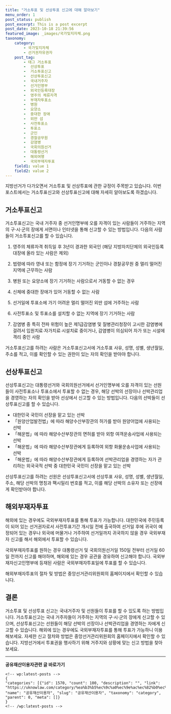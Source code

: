 ```yaml
---
title: "거소투표 및 선상투표 신고에 대해 알아보기"
menu_order: 1
post_status: publish
post_excerpt: This is a post excerpt
post_date: 2023-10-18 21:39:56
featured_image: _images/국가및지자체.png
taxonomy:
    category:
        - 국가및지자체
        - 선거권자유권자
    post_tag:
        - 태그 거소투표
        -  선상투표
        -  거소투표신고
        -  선상투표신고
        -  국내거주자
        -  선거인명부
        -  외국인등록대장
        -  영주의 체류자격
        -  부재자투표소
        -  병원
        -  요양소
        -  중대한 장애
        -  외딴 섬
        -  사전투표소
        -  투표소
        -  군인
        -  경찰공무원
        -  감염병
        -  국회의원선거
        -  대통령선거
        -  해외여행
        -  국외부재자투표
    field1: value 1
    field2: value 2
---
```



지방선거가 다가오면서 거소투표 및 선상투표에 관한 규정이 주목받고 있습니다. 이번 포스트에서는 거소투표신고와 선상투표신고에 대해 자세히 알아보도록 하겠습니다.

## 거소투표신고

거소투표신고는 국내 거주자 중 선거인명부에 오를 자격이 있는 사람들이 거주하는 지역의 구·시·군의 장에게 서면이나 인터넷을 통해 신고할 수 있는 방법입니다. 다음의 사람들이 거소투표신고를 할 수 있습니다.

1. 영주의 체류자격 취득일 후 3년이 경과한 외국인 (해당 지방자치단체의 외국인등록대장에 올라 있는 사람은 제외)

2. 법령에 따라 영내 또는 함정에 장기 기거하는 군인이나 경찰공무원 중 멀리 떨어진 지역에 근무하는 사람

3. 병원 또는 요양소에 장기 기거하는 사람으로서 거동할 수 없는 경우

4. 신체에 중대한 장애가 있어 거동할 수 없는 사람

5. 선거일에 투표소에 가기 어려운 멀리 떨어진 외딴 섬에 거주하는 사람

6. 사전투표소 및 투표소를 설치할 수 없는 지역에 장기 기거하는 사람

7. 감염병 중 특히 전파 위험이 높은 제1급감염병 및 질병관리청장이 고시한 감염병에 걸려서 입원치료∙자가치료∙시설치료 중이거나, 감염병이 의심되어 자가 또는 시설에 격리 중인 사람

거소투표신고를 하려는 사람은 거소투표신고서에 거소투표 사유, 성명, 성별, 생년월일, 주소를 적고, 이를 확인할 수 있는 권한이 있는 자의 확인을 받아야 합니다.

## 선상투표신고

선상투표신고는 대통령선거와 국회의원선거에서 선거인명부에 오를 자격이 있는 선원들이 사전투표소나 투표소에서 투표할 수 없는 경우, 해당 선박의 선장이나 선박관리업을 경영하는 자의 확인을 받아 선상에서 신고할 수 있는 방법입니다. 다음의 선박들이 선상투표신고를 할 수 있습니다.

- 대한민국 국민이 선장을 맡고 있는 선박
- 「원양산업발전법」에 따라 해양수산부장관의 허가를 받아 원양어업에 사용되는 선박
- 「해운법」에 따라 해양수산부장관의 면허를 받아 외항 여객운송사업에 사용되는 선박
- 「해운법」에 따라 해양수산부장관에게 등록하여 외항 화물운송사업에 사용되는 선박
- 「해운법」에 따라 해양수산부장관에게 등록하여 선박관리업을 경영하는 자가 관리하는 외국국적 선박 중 대한민국 국민이 선장을 맡고 있는 선박

선상투표신고를 하려는 선원은 선상투표신고서에 선상투표 사유, 성명, 성별, 생년월일, 주소, 해당 선박의 명칭과 팩시밀리 번호를 적고, 이를 해당 선박의 소유자 또는 선장에게 확인받아야 합니다.

## 해외부재자투표

해외에 있는 경우에도 국외부재자투표를 통해 투표가 가능합니다. 대한민국에 주민등록이 되어 있는 선거권자로서 사전투표기간 개시일 전에 출국하여 선거일 후에 귀국이 예정되어 있는 경우나 외국에 머물거나 거주하여 선거일까지 귀국하지 않을 경우 국외부재자 신고를 해서 해외에서 투표할 수 있습니다.

국외부재자투표를 원하는 경우 대통령선거 및 국회의원선거일 150일 전부터 선거일 60일 전까지 신고를 해야하며, 해외에 있는 경우 공관을 경유하여 신고해야 합니다. 국외부재자신고인명부에 등재된 사람은 국외부재자투표일에 투표를 할 수 있습니다.

해외부재자투표의 절차 및 방법은 중앙선거관리위원회의 홈페이지에서 확인할 수 있습니다.

## 결론

거소투표 및 선상투표 신고는 국내거주자 및 선원들이 투표를 할 수 있도록 하는 방법입니다. 거소투표신고는 국내 거주자들이 거주하는 지역의 구·시·군의 장에게 신고할 수 있으며, 선상투표신고는 선원들이 해당 선박의 선장이나 선박관리업을 경영하는 자에게 신고할 수 있습니다. 해외에 있는 경우에도 국외부재자투표를 통해 투표가 가능하니 이용해보세요. 자세한 신고 절차와 방법은 중앙선거관리위원회의 홈페이지에서 확인할 수 있습니다. 지방선거에서 투표권을 행사하기 위해 거주지와 상황에 맞는 신고 방법을 찾아보세요.

<!-- wp:separator -->
<hr class="wp-block-separator has-alpha-channel-opacity"/>
<!-- /wp:separator -->
<!-- wp:group {"backgroundColor":"base","layout":{"type":"constrained"}} -->
<div class="wp-block-group has-base-background-color has-background">
<!-- wp:paragraph {"align":"center","fontSize":"large"} -->
<p class="has-text-align-center has-large-font-size"><strong>공유재산이용자관련 글 바로가기</strong></p>
<!-- /wp:paragraph -->

    <!-- wp:latest-posts -->
    {
    "categories": [{"id": 1570, "count": 100, "description": "", "link": "https://uknowlaw.com/category/%ea%b3%b5%ec%9c%a0%ec%9e%ac%ec%82%b0%ec%9d%b4%ec%9a%a9%ec%9e%90/", "name": "공유재산이용자", "slug": "공유재산이용자", "taxonomy": "category", "parent": 0, "meta": []}
    }
    <!-- /wp:latest-posts -->
    
</div>
<!-- /wp:group -->
    